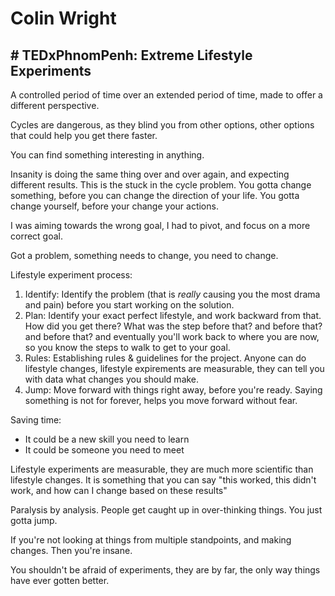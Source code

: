 # Colin Wright

## # TEDxPhnomPenh: Extreme Lifestyle Experiments

A controlled period of time over an extended period of time, made to offer a different perspective.

Cycles are dangerous, as they blind you from other options, other options that could help you get there faster.

You can find something interesting in anything.

Insanity is doing the same thing over and over again, and expecting different results. This is the stuck in the cycle problem. You gotta change something, before you can change the direction of your life. You gotta change yourself, before your change your actions.

I was aiming towards the wrong goal, I had to pivot, and focus on a more correct goal.

Got a problem, something needs to change, you need to change.

Lifestyle experiment process:

1. Identify: Identify the problem (that is *really* causing you the most drama and pain) before you start working on the solution.
2. Plan: Identify your exact perfect lifestyle, and work backward from that. How did you get there? What was the step before that? and before that? and before that? and eventually you'll work back to where you are now, so you know the steps to walk to get to your goal.
3. Rules: Establishing rules & guidelines for the project. Anyone can do lifestyle changes, lifestyle expirements are measurable, they can tell you with data what changes you should make.
4. Jump: Move forward with things right away, before you're ready. Saying something is not for forever, helps you move forward without fear.

Saving time:

- It could be a new skill you need to learn
- It could be someone you need to meet

Lifestyle experiments are measurable, they are much more scientific than lifestyle changes. It is something that you can say "this worked, this didn't work, and how can I change based on these results"

Paralysis by analysis. People get caught up in over-thinking things. You just gotta jump.

If you're not looking at things from multiple standpoints, and making changes. Then you're insane.

You shouldn't be afraid of experiments, they are by far, the only way things have ever gotten better.

